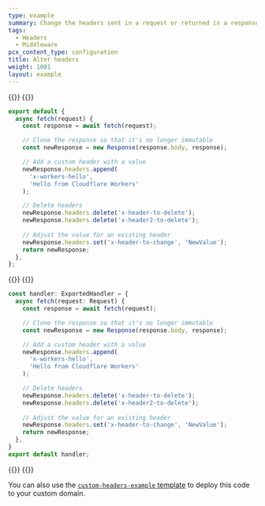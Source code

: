 ```yaml
---
type: example
summary: Change the headers sent in a request or returned in a response.
tags:
  - Headers
  - Middleware
pcx_content_type: configuration
title: Alter headers
weight: 1001
layout: example
---
```


{{<tabs labels="js/esm | ts/esm">}}
{{<tab label="js/esm" default="true">}}

```js
export default {
  async fetch(request) {
    const response = await fetch(request);

    // Clone the response so that it's no longer immutable
    const newResponse = new Response(response.body, response);

    // Add a custom header with a value
    newResponse.headers.append(
      'x-workers-hello',
      'Hello from Cloudflare Workers'
    );

    // Delete headers
    newResponse.headers.delete('x-header-to-delete');
    newResponse.headers.delete('x-header2-to-delete');
    
    // Adjust the value for an existing header
    newResponse.headers.set('x-header-to-change', 'NewValue');
    return newResponse;
  },
};
```
{{</tab>}}
{{<tab label="ts/esm">}}

```ts
const handler: ExportedHandler = {
  async fetch(request: Request) {
    const response = await fetch(request);

    // Clone the response so that it's no longer immutable
    const newResponse = new Response(response.body, response);

    // Add a custom header with a value
    newResponse.headers.append(
      'x-workers-hello',
      'Hello from Cloudflare Workers'
    );

    // Delete headers
    newResponse.headers.delete('x-header-to-delete');
    newResponse.headers.delete('x-header2-to-delete');
    
    // Adjust the value for an existing header
    newResponse.headers.set('x-header-to-change', 'NewValue');
    return newResponse;
  },
}
export default handler;
```
{{</tab>}}
{{</tabs>}}

You can also use the [`custom-headers-example` template](https://github.com/codewithkristian/custom-headers-example) to deploy this code to your custom domain.
